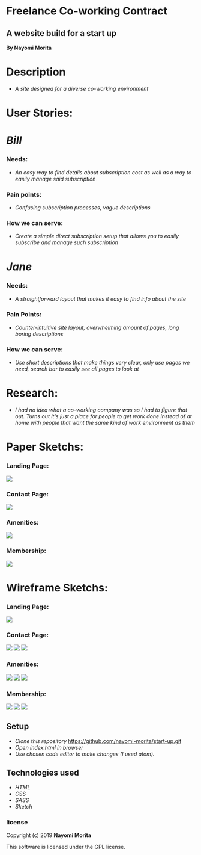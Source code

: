 # Freelance Co-working Contract

## A website build for a start up

**By Nayomi Morita**

# Description
* _A site designed for a diverse co-working environment_

# User Stories:

# _Bill_

### Needs:
* _An easy way to find details about subscription cost as well as a way to easily manage said subscription_

### Pain points:
* _Confusing subscription processes, vague descriptions_

### How we can serve:
* _Create a simple direct subscription setup that allows you to easily subscribe and manage such subscription_

# _Jane_

### Needs:
* _A straightforward layout that makes it easy to find info about the site_

### Pain Points:
* _Counter-intuitive site layout, overwhelming amount of pages, long boring descriptions_

### How we can serve:
* _Use short descriptions that make things very clear, only use pages we need, search bar to easily see all pages to look at_

# Research:
* _I had no idea what a co-working company was so I had to figure that out. Turns out it's just a place for people to get work done instead of at home with people that want the same kind of work environment as them_

# Paper Sketchs:

### Landing Page:
![](assets/img/sketch-landing.jpg)

### Contact Page:
![](assets/img/sketch-contact.png)

### Amenities:
![](assets/img/sketch-amenities.png)

### Membership:
![](assets/img/sketch-member.png)



# Wireframe Sketchs:

### Landing Page:
![](assets/img/landing-pg-desktop.png)

### Contact Page:
![](assets/img/contact-pg-desktop.png)
![](assets/img/contact-pg-tablet.png)
![](assets/img/contact-pg-phone.png)

### Amenities:
![](assets/img/amenities-pg-desktop.png)
![](assets/img/amenities-pg-tablet.png)
![](assets/img/amenities-pg-phone.png)

### Membership:
![](assets/img/member-pg-desktop.png)
![](assets/img/member-pg-tablet.png)
![](assets/img/member-pg-phone.png)

## Setup

* _Clone this repository_
https://github.com/nayomi-morita/start-up.git
* _Open index.html in browser_
* _Use chosen code editor to make changes (I used atom)._

## Technologies used
* _HTML_
* _CSS_
* _SASS_
* _Sketch_

### license

Copyright (c) 2019 **Nayomi Morita**

This software is licensed under the GPL license.
